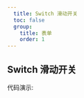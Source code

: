 ```yaml
---
  title: Switch 滑动开关
  toc: false
  group: 
    title: 表单
    order: 1
---
```


## Switch 滑动开关

代码演示:

<code src="./demo/basic.jsx" ></code>

<API id='Switch'></API>
